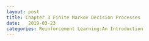 ```yaml
---
layout: post
title: Chapter 3 Finite Markov Decision Processes
date:   2019-03-23
categories: Reinforcement Learning:An Introduction
---
```

